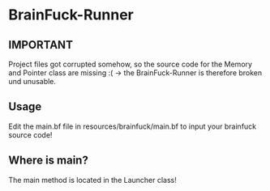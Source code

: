 # BrainFuck-Runner
## IMPORTANT
Project files got corrupted somehow, so the source code for the Memory and Pointer class are missing :( -> the BrainFuck-Runner is therefore broken und unusable.

## Usage
Edit the main.bf file in resources/brainfuck/main.bf to input your brainfuck source code!

## Where is main?
The main method is located in the Launcher class!
